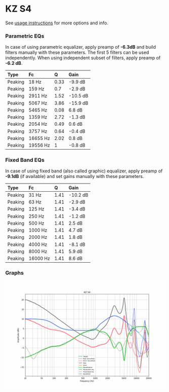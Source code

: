 # KZ S4
See [usage instructions](https://github.com/jaakkopasanen/AutoEq#usage) for more options and info.

### Parametric EQs
In case of using parametric equalizer, apply preamp of **-6.3dB** and build filters manually
with these parameters. The first 5 filters can be used independently.
When using independent subset of filters, apply preamp of **-6.2 dB**.

| Type    | Fc       |    Q | Gain     |
|:--------|:---------|:-----|:---------|
| Peaking | 18 Hz    | 0.33 | -9.9 dB  |
| Peaking | 159 Hz   | 0.7  | -2.9 dB  |
| Peaking | 2911 Hz  | 1.52 | -10.5 dB |
| Peaking | 5067 Hz  | 3.86 | -15.9 dB |
| Peaking | 5465 Hz  | 0.08 | 6.8 dB   |
| Peaking | 1359 Hz  | 2.72 | -1.3 dB  |
| Peaking | 2054 Hz  | 0.49 | 0.6 dB   |
| Peaking | 3757 Hz  | 0.64 | -0.4 dB  |
| Peaking | 16655 Hz | 2.02 | 0.8 dB   |
| Peaking | 19556 Hz | 1    | -0.8 dB  |

### Fixed Band EQs
In case of using fixed band (also called graphic) equalizer, apply preamp of **-9.1dB**
(if available) and set gains manually with these parameters.

| Type    | Fc       |    Q | Gain     |
|:--------|:---------|:-----|:---------|
| Peaking | 31 Hz    | 1.41 | -10.2 dB |
| Peaking | 63 Hz    | 1.41 | -2.9 dB  |
| Peaking | 125 Hz   | 1.41 | -3.4 dB  |
| Peaking | 250 Hz   | 1.41 | -1.2 dB  |
| Peaking | 500 Hz   | 1.41 | 2.5 dB   |
| Peaking | 1000 Hz  | 1.41 | 4.7 dB   |
| Peaking | 2000 Hz  | 1.41 | 1.8 dB   |
| Peaking | 4000 Hz  | 1.41 | -8.1 dB  |
| Peaking | 8000 Hz  | 1.41 | 5.9 dB   |
| Peaking | 16000 Hz | 1.41 | 8.6 dB   |

### Graphs
![](./KZ%20S4.png)